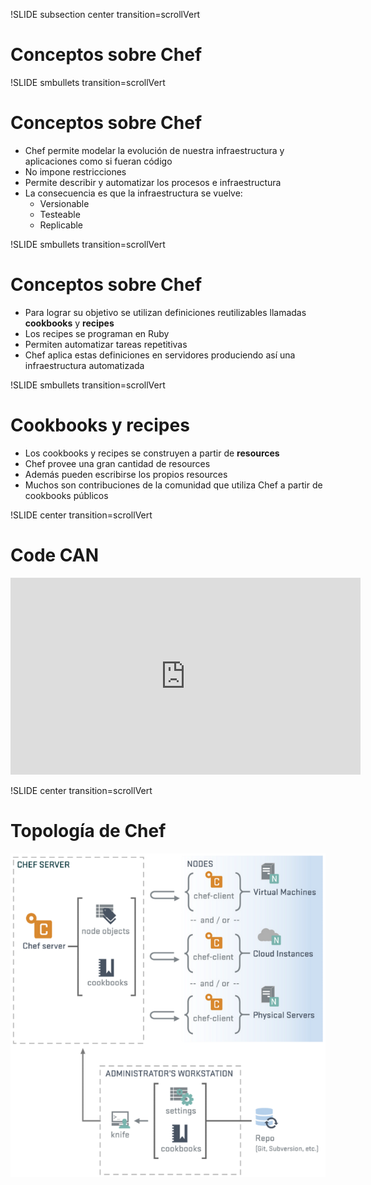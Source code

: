!SLIDE subsection center transition=scrollVert
# Conceptos sobre Chef

!SLIDE smbullets transition=scrollVert
# Conceptos sobre Chef

* Chef permite modelar la evolución de nuestra infraestructura y aplicaciones como si fueran código
* No impone restricciones
* Permite describir y automatizar los procesos e infraestructura
* La consecuencia es que la infraestructura se vuelve:
  * Versionable
  * Testeable
  * Replicable

!SLIDE smbullets transition=scrollVert
# Conceptos sobre Chef
* Para lograr su objetivo se utilizan definiciones reutilizables llamadas
  **cookbooks** y **recipes**
* Los recipes se programan en Ruby
* Permiten automatizar tareas repetitivas
* Chef aplica estas definiciones en servidores produciendo así una
  infraestructura automatizada

!SLIDE smbullets transition=scrollVert
# Cookbooks y recipes
* Los cookbooks y recipes se construyen a partir de **resources**
* Chef provee una gran cantidad de resources
* Además pueden escribirse los propios resources
* Muchos son contribuciones de la comunidad que utiliza Chef a partir de
  cookbooks públicos


!SLIDE center transition=scrollVert
# Code CAN
<iframe width="560" height="315" src="http://www.youtube.com/embed/T8ijdOQj4ZA"
frameborder="0" allowfullscreen></iframe>

!SLIDE center transition=scrollVert
# Topología de Chef
![topologia](topologia-chef.png)





